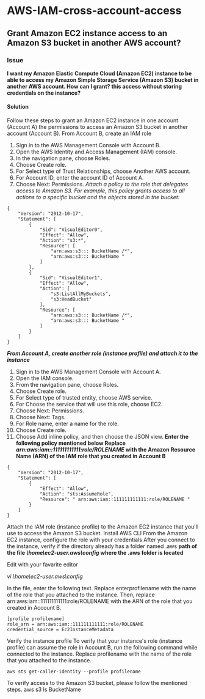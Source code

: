 # AWS-IAM-cross-account-access


## Grant Amazon EC2 instance access to an Amazon S3 bucket in another AWS account?
### Issue
**I want my Amazon Elastic Compute Cloud (Amazon EC2) instance to be able to access my Amazon Simple Storage Service (Amazon S3) bucket in another AWS account. How can I grant? this access without storing credentials on the instance?**
#### Solution
Follow these steps to grant an Amazon EC2 instance in one account (Account A) the permissions to access an Amazon S3 bucket in another account (Account B).
From Account B, create an IAM role
1.    Sign in to the AWS Management Console with Account B.
2.    Open the AWS Identity and Access Management (IAM) console.
3.    In the navigation pane, choose Roles.
4.    Choose Create role.
5.    For Select type of Trust Relationships, choose Another AWS account.
6.    For Account ID, enter the account ID of Account A.
7.    Choose Next: Permissions.
*Attach a policy to the role that delegates access to Amazon S3. For example, this policy grants access to all actions to a specific bucket and the objects stored in the bucket:*
```
{
    "Version": "2012-10-17",
    "Statement": [
        {
            "Sid": "VisualEditor0",
            "Effect": "Allow",
            "Action": "s3:*",
            "Resource": [
                "arn:aws:s3::: BucketName /*",
                "arn:aws:s3::: BucketName "
            ]
        },
        {
            "Sid": "VisualEditor1",
            "Effect": "Allow",
            "Action": [
                "s3:ListAllMyBuckets",
                "s3:HeadBucket"
            ],
            "Resource": [
                "arn:aws:s3::: BucketName /*",
                "arn:aws:s3::: BucketName "
            ]
        }
    ]
}

```

***From Account A, create another role (instance profile) and attach it to the instance***

1.    Sign in to the AWS Management Console with Account A.
2.    Open the IAM console.
3.    From the navigation pane, choose Roles.
4.    Choose Create role.
5.    For Select type of trusted entity, choose AWS service.
6.    For Choose the service that will use this role, choose EC2.
7.    Choose Next: Permissions.
8.    Choose Next: Tags.
9.    For Role name, enter a name for the role.
10.    Choose Create role.
11.    Choose Add inline policy, and then choose the JSON view.
   **Enter the following policy mentioned below Replace _arn:aws:iam::111111111111:role/ROLENAME_ with the Amazon Resource Name (ARN) of the IAM role that you created in Account B**
```
{
    "Version": "2012-10-17",
    "Statement": [
        {
            "Effect": "Allow",
            "Action": "sts:AssumeRole",
            "Resource": " arn:aws:iam::111111111111:role/ROLENAME "
        }
    ]
}
```

  Attach the IAM role (instance profile) to the Amazon EC2 instance that you&#39;ll use to access the
Amazon S3 bucket.
Install AWS CLI
From the Amazon EC2 instance, configure the role with your credentials
 After you connect to the instance, verify if the directory already has a folder named .aws **path of the file _\home\ec2-user\.aws\config_ where the .aws folder is located**
 
 Edit with your favarite editor

 *vi \home\ec2-user\.aws\config*

 In the file, enter the following text. Replace enterprofilename with the name of the role that you
attached to the instance. Then, replace arn:aws:iam::111111111111:role/ROLENAME with the
ARN of the role that you created in Account B.
```
[profile profilename]
role_arn = arn:aws:iam::111111111111:role/ROLENAME
credential_source = Ec2InstanceMetadata

````

Verify the instance profile
To verify that your instance&#39;s role (instance profile) can assume the role in Account B, run the
following command while connected to the instance. Replace profilename with the name of the
role that you attached to the instance.
```
aws sts get-caller-identity --profile profilename
```
To verify access to the Amazon S3 bucket, please follow the mentioned steps.
aws s3 ls BucketName
